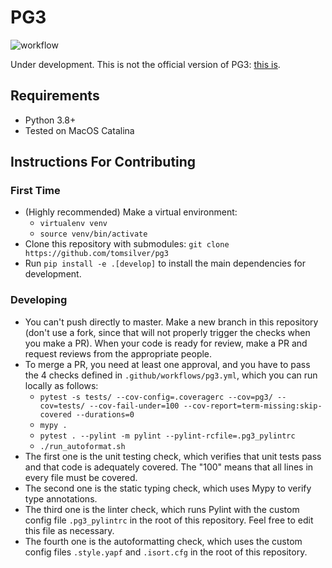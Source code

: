 # PG3

![workflow](https://github.com/tomsilver/pg3/actions/workflows/pg3.yml/badge.svg)

Under development. This is not the official version of PG3: [this is](https://github.com/ryangpeixu/pg3).

## Requirements

- Python 3.8+
- Tested on MacOS Catalina

## Instructions For Contributing

### First Time

- (Highly recommended) Make a virtual environment:
  - `virtualenv venv`
  - `source venv/bin/activate`
- Clone this repository with submodules: `git clone https://github.com/tomsilver/pg3`
- Run `pip install -e .[develop]` to install the main dependencies for development.

### Developing

- You can't push directly to master. Make a new branch in this repository (don't use a fork, since that will not properly trigger the checks when you make a PR). When your code is ready for review, make a PR and request reviews from the appropriate people.
- To merge a PR, you need at least one approval, and you have to pass the 4 checks defined in `.github/workflows/pg3.yml`, which you can run locally as follows:
  - `pytest -s tests/ --cov-config=.coveragerc --cov=pg3/ --cov=tests/ --cov-fail-under=100 --cov-report=term-missing:skip-covered --durations=0`
  - `mypy .`
  - `pytest . --pylint -m pylint --pylint-rcfile=.pg3_pylintrc`
  - `./run_autoformat.sh`
- The first one is the unit testing check, which verifies that unit tests pass and that code is adequately covered. The "100" means that all lines in every file must be covered.
- The second one is the static typing check, which uses Mypy to verify type annotations.
- The third one is the linter check, which runs Pylint with the custom config file `.pg3_pylintrc` in the root of this repository. Feel free to edit this file as necessary.
- The fourth one is the autoformatting check, which uses the custom config files `.style.yapf` and `.isort.cfg` in the root of this repository.
